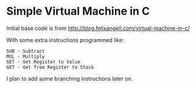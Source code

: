 # Simple Virtual Machine in C

Initial base code is from http://blog.felixangell.com/virtual-machine-in-c/

With some extra instructions programmed like:

```
SUB - Subtract
MUL - Multiply
SET - Set Register to Value
GET - Get from Register to Stack
```

I plan to add some branching instructions later on.
